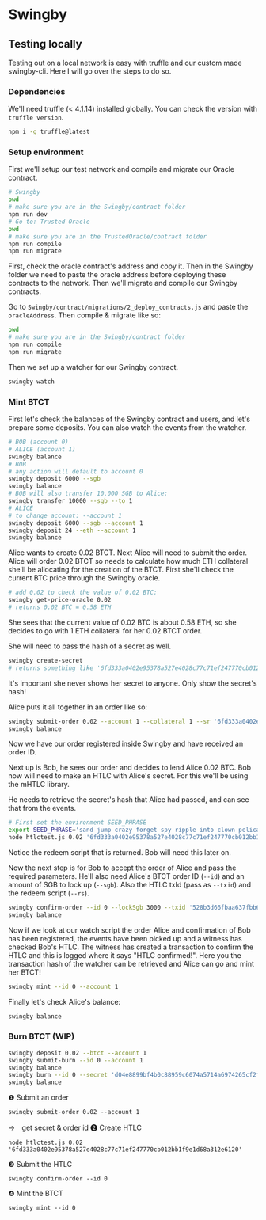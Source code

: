# Swingby


## Testing locally

Testing out on a local network is easy with truffle and our custom made swingby-cli. Here I will go over the steps to do so.

### Dependencies

We'll need truffle (< 4.1.14) installed globally. You can check the version with `truffle version`.

```bash
npm i -g truffle@latest
```

### Setup environment

First we'll setup our test network and compile and migrate our Oracle contract.

```bash
# Swingby
pwd
# make sure you are in the Swingby/contract folder
npm run dev
# Go to: Trusted Oracle
pwd
# make sure you are in the TrustedOracle/contract folder
npm run compile
npm run migrate
```

First, check the oracle contract's address and copy it. Then in the Swingby folder we need to paste the oracle address before deploying these contracts to the network. Then we'll migrate and compile our Swingby contracts.

Go to `Swingby/contract/migrations/2_deploy_contracts.js` and paste the `oracleAddress`. Then compile & migrate like so:

```bash
pwd
# make sure you are in the Swingby/contract folder
npm run compile
npm run migrate
```

Then we set up a watcher for our Swingby contract.

```bash
swingby watch
```

### Mint BTCT

First let's check the balances of the Swingby contract and users, and let's prepare some deposits. You can also watch the events from the watcher.

```bash
# BOB (account 0)
# ALICE (account 1)
swingby balance
# BOB
# any action will default to account 0
swingby deposit 6000 --sgb
swingby balance
# BOB will also transfer 10,000 SGB to Alice:
swingby transfer 10000 --sgb --to 1
# ALICE
# to change account: --account 1
swingby deposit 6000 --sgb --account 1
swingby deposit 24 --eth --account 1
swingby balance
```

Alice wants to create 0.02 BTCT. Next Alice will need to submit the order. Alice will order 0.02 BTCT so needs to calculate how much ETH collateral she'll be allocating for the creation of the BTCT. First she'll check the current BTC price through the Swingby oracle.

```bash
# add 0.02 to check the value of 0.02 BTC:
swingby get-price-oracle 0.02
# returns 0.02 BTC = 0.58 ETH
```

She sees that the current value of 0.02 BTC is about 0.58 ETH, so she decides to go with 1 ETH collateral for her 0.02 BTCT order.

She will need to pass the hash of a secret as well.

```bash
swingby create-secret
# returns something like '6fd333a0402e95378a527e4028c77c71ef247770cb012bb1f9e1d68a312e6120'
```

It's important she never shows her secret to anyone. Only show the secret's hash!

Alice puts it all together in an order like so:

```bash
swingby submit-order 0.02 --account 1 --collateral 1 --sr '6fd333a0402e95378a527e4028c77c71ef247770cb012bb1f9e1d68a312e6120'
swingby balance
```

Now we have our order registered inside Swingby and have received an order ID.

Next up is Bob, he sees our order and decides to lend Alice 0.02 BTC. Bob now will need to make an HTLC with Alice's secret. For this we'll be using the mHTLC library.

He needs to retrieve the secret's hash that Alice had passed, and can see that from the events.

```bash
# First set the environment SEED_PHRASE
export SEED_PHRASE='sand jump crazy forget spy ripple into clown pelican fine ride power'
node htlctest.js 0.02 '6fd333a0402e95378a527e4028c77c71ef247770cb012bb1f9e1d68a312e6120'
```

Notice the redeem script that is returned. Bob will need this later on.

Now the next step is for Bob to accept the order of Alice and pass the required parameters. He'll also need Alice's BTCT order ID (`--id`) and an amount of SGB to lock up (`--sgb`). Also the HTLC txId (pass as `--txid`) and the redeem script (`--rs`).

```bash
swingby confirm-order --id 0 --lockSgb 3000 --txid '528b3d66fbaa637fbb68bac30e2ddc28647657d254c4a627b503f102af470a4e' --rs '6304a208cf5bb175a82001de12d560b54f0a883ec52b7ac3314b806b4dc99e7575e932862070bb46b4338876a9148cba053edabfaf31c24067f2e7b7d24b7770c1ef67a8206fd333a0402e95378a527e4028c77c71ef247770cb012bb1f9e1d68a312e61208876a9142f5e9b3a149467d002195d790ad513eac7496aa86888ac'
swingby balance
```

Now if we look at our watch script the order Alice and confirmation of Bob has been registered, the events have been picked up and a witness has checked Bob's HTLC. The witness has created a transaction to confirm the HTLC and this is logged where it says "HTLC confirmed!". Here you the transaction hash of the watcher can be retrieved and Alice can go and mint her BTCT!

```bash
swingby mint --id 0 --account 1
```

Finally let's check Alice's balance:

```bash
swingby balance
```

### Burn BTCT (WIP)

```bash
swingby deposit 0.02 --btct --account 1
swingby submit-burn --id 0 --account 1
swingby balance
swingby burn --id 0 --secret 'd04e8899bf4b0c88959c6074a5714a6974265cf2facaac4d761edf1ff479e7c7'
swingby balance
```


❶ Submit an order
```
swingby submit-order 0.02 --account 1
```
  →　get secret & order id
❷ Create HTLC
```
node htlctest.js 0.02 '6fd333a0402e95378a527e4028c77c71ef247770cb012bb1f9e1d68a312e6120'
```
❸ Submit the HTLC
```
swingby confirm-order --id 0
```
❹ Mint the BTCT
```
swingby mint --id 0
```
